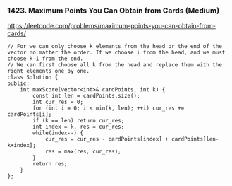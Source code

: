 ### 1423. Maximum Points You Can Obtain from Cards (Medium)

https://leetcode.com/problems/maximum-points-you-can-obtain-from-cards/

```
// For we can only choose k elements from the head or the end of the vector no matter the order. If we choose i from the head, and we must choose k-i from the end.
// We can first choose all k from the head and replace them with the right elements one by one.
class Solution {
public:
    int maxScore(vector<int>& cardPoints, int k) {
        const int len = cardPoints.size();
        int cur_res = 0;
        for (int i = 0; i < min(k, len); ++i) cur_res += cardPoints[i];
        if (k == len) return cur_res;
        int index = k, res = cur_res;
        while(index--) {
            cur_res = cur_res - cardPoints[index] + cardPoints[len-k+index];
            res = max(res, cur_res);
        }
        return res;
    }
};
```
